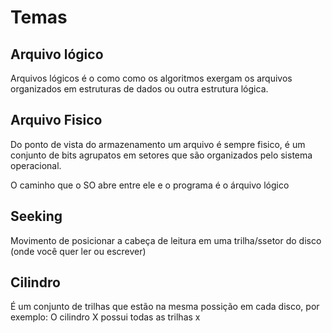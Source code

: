 # Temas

## Arquivo lógico
Arquivos lógicos é o como como os algoritmos exergam os arquivos organizados em estruturas de dados ou outra estrutura lógica.
## Arquivo Fisico
Do ponto de vista do armazenamento um arquivo é sempre fisico, é um conjunto de bits agrupatos em setores que são organizados pelo sistema operacional.

O caminho que o SO abre entre ele e o programa é o árquivo lógico

## Seeking
Movimento de posicionar a cabeça de leitura em uma trilha/ssetor do disco (onde você quer ler ou escrever)

## Cilindro
É um conjunto de trilhas que estão na mesma possição em cada disco, por exemplo: O cilindro X possui todas as trilhas x